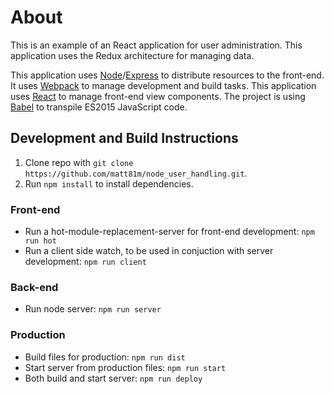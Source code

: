 # About

This is an example of an React application for user administration. This application uses the Redux architecture for managing data.

This application uses [Node](https://nodejs.org/en/)/[Express](http://expressjs.com/en/index.html) to distribute resources to the front-end. It uses [Webpack](https://webpack.github.io/) to manage development and build tasks. This application uses [React](https://facebook.github.io/react/docs/glossary.html) to manage front-end view components. The project is using [Babel](https://babeljs.io/) to transpile ES2015 JavaScript code.

## Development and Build Instructions
1. Clone repo with `git clone https://github.com/matt81m/node_user_handling.git`.
2. Run `npm install` to install dependencies.

### Front-end
* Run a hot-module-replacement-server for front-end development: `npm run hot`
* Run a client side watch, to be used in conjuction with server development: `npm run client`

### Back-end
* Run node server: `npm run server`

### Production
* Build files for production: `npm run dist`
* Start server from production files: `npm run start`
* Both build and start server: `npm run deploy`
